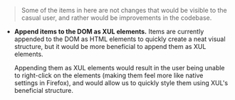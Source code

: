 > Some of the items in here are not changes that would be visible to the casual user, and rather would be improvements in the codebase.

-  **Append items to the DOM as XUL elements.**
	Items are currently appended to the DOM as HTML elements to quickly create a neat visual structure, but it would be more beneficial to append them as XUL elements.
	
	Appending them as XUL elements would result in the user being unable to right-click on the elements (making them feel more like native settings in Firefox), and would allow us to quickly style them using XUL's beneficial structure.
